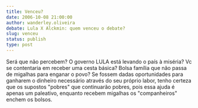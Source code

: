 ```yaml
---
title: Venceu?
date: 2006-10-08 21:00:00
author: wanderley.oliveira
debate: Lula X Alckmin: quem venceu o debate?
slug: venceu
status: publish 
type: post
---
```


Será que não percebem? O governo LULA está levando o país à miséria? Vc se contentaria em receber uma cesta básica? Bolsa família que não passa de migalhas para enganar o povo? Se fossem dadas oportunidades para ganharem o dinheiro necessário através do seu próprio labor, tenho certeza que os supostos "pobres" que continuarão pobres, pois essa ajuda é apenas um paleativo, enquanto recebem migalhas os "companheiros" enchem os bolsos. 
